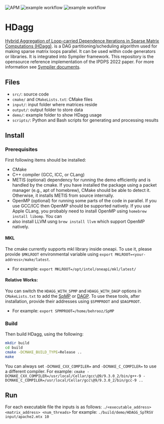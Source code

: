 
![APM](https://badgen.net/github/license/micromatch/micromatch)
![example workflow](https://github.com/sympiler/lbc/actions/workflows/cmakeUbuntu.yml/badge.svg)
![example workflow](https://github.com/sympiler/lbc/actions/workflows/cmakeMac.yml/badge.svg)


# HDagg
 [Hybrid Aggregation of Loop-carried
Dependence Iterations in Sparse Matrix
Computations (HDagg)](https://www.cs.toronto.edu/~mmehride/papers/HDag.pdf). is a DAG partitioning/scheduling algorithm used for making sparse matrix loops parallel.
 It can be used within code generators or libraries. It is integrated into Sympiler framework.
 This repository is the opensource reference implementation of the IPDPS 2022 paper.
 For more information see [Sympiler documents](https://www.sympiler.com/docs/lbc/).

## Files

* `src/`: source code
* `cmake/` and `CMakeLists.txt`: CMake files
* `input/`: input folder where matrices reside
* `output/`: output folder to store data
* `demo/`: example folder to show HDagg usage
* `scripts/`: Python and Bash scripts for generating and processing results

## Install

### Prerequisites
First following items should be installed:
* CMake
* C++ compiler (GCC, ICC, or CLang)
* METIS (optional) dependency for running the demo efficiently
  and is handled by the cmake. If you have installed the package using
  a packet manager (e.g., apt of homebrew), CMake should be able to detect it.
  Otherwise, it installs METIS from source internally.
* OpenMP (optional) for running some parts of the code in parallel. If you
  use GCC/ICC then OpenMP should be supported natively. If you use Apple CLang,
  you probably need to install OpenMP using `homebrew install libomp`. You can
* also install LLVM usng `brew install llvm` which support OpenMP natively.

#### MKL
The cmake currently supports mkl library inside oneapi. To use it, please provide `$MKLROOT` environmental variable using `export MKLROOT=<your-address>/make/latest`.  
* For example: `export MKLROOT=/opt/intel/oneapi/mkl/latest/` 

#### Relative Works:

You can switch the `HDAGG_WITH_SPMP` and `HDAGG_WITH_DAGP` options in `CMakeLists.txt` 
to add the [SpMP](https://github.com/IntelLabs/SpMP) or [DAGP](https://github.com/GT-TDAlab/dagP). To use these tools,
after installation, provide their addresses using `$SPMPROOT` and `$DAGPROOT`.
* For example: `export SPMPROOT=/home/behrooz/SpMP`

### Build
Then build HDagg, using the following:

```bash
mkdir build
cd build
cmake -DCMAKE_BUILD_TYPE=Release ..
make
```


You can always set `-DCMAKE_CXX_COMPILER=` and `-DCMAKE_C_COMPILER=` to use
a different compiler. For example:
`cmake -DCMAKE_CXX_COMPILER=/usr/local/Cellar/gcc\@9/9.3.0_2/bin/g++-9
-DCMAKE_C_COMPILER=/usr/local/Cellar/gcc\@9/9.3.0_2/bin/gcc-9 ..`

## Run

For each executable file the inputs is as follows: `./<executable_address> <matrix_address> <num_threads>` 
for example: `./build/demo/HDAGG_SpTRSV input/apache2.mtx 10`

